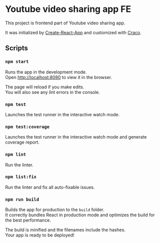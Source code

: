 # Youtube video sharing app FE

This project is frontend part of Youtube video sharing app.

It was initialized by [Create-React-App](https://create-react-app.dev/) and customized with [Craco](https://craco.js.org/).

## Scripts

### `npm start`

Runs the app in the development mode.\
Open [http://localhost:8080](http://localhost:8080) to view it in the browser.

The page will reload if you make edits.\
You will also see any lint errors in the console.

### `npm test`

Launches the test runner in the interactive watch mode.

### `npm test:coverage`

Launches the test runner in the interactive watch mode and generate coverage report.

### `npm lint`

Run the linter.

### `npm list:fix`

Run the linter and fix all auto-fixable issues.

### `npm run build`

Builds the app for production to the `build` folder.\
It correctly bundles React in production mode and optimizes the build for the best performance.

The build is minified and the filenames include the hashes.\
Your app is ready to be deployed!